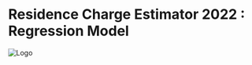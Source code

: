 # Residence Charge Estimator 2022 : Regression Model
![Logo](https://github.com/Sohail00786/Residence-Charge-Estimator-2022-Regression-Model/blob/ea243846772eeb70572f1c3198b65b6c6f504c5b/IMG_158525872_MOV_AdobeExpress.gif)
